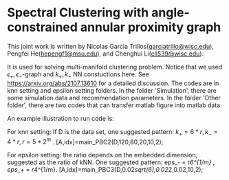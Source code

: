 # Spectral Clustering with angle-constrained annular proximity graph

This joint work is written by Nicolas Garcia Trillos(garciatrillo@wisc.edu), Pengfei He(hepengf1@msu.edu), and Chenghui Li(cli539@wisc.edu).

It is used for solving multi-manifold clustering problem. Notice that we used $\epsilon_+,\epsilon_-$-graph and $k_+,k_-$ NN constuctions here. See https://arxiv.org/abs/2107.13610 for a detailed discussion. The codes are in knn setting and epsilon setting folders. In the folder 'Simulation', there are some simulation data and recommendation parameters. In the folder 'Other folder', there are two codes that can transfer matlab figure into matlab data. 

An example illustration to run code is:

For knn setting: If D is the data set, one suggested pattern: $k_+ = 6*r, k_- = 4*r, r = 5*2^m$ . 
[A,idx]=main_PBC2(D,120,80,20,10,2);

For epsilon setting: the ratio depends on the embedded dimension, suggested as the ratio of kNN. One suggested pattern: eps_- = r*6^{1/m} , eps_+ =  r*4^{1/m}.
[A,idx]=main_PBC3(D,0.02*sqrt(6),0.02*2,0.02,10,2);
